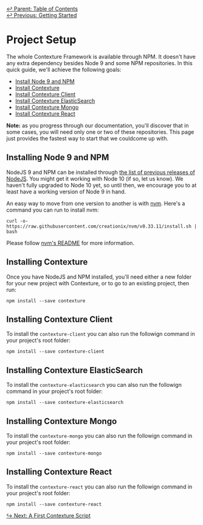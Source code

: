 ﻿[↩  Parent: Table of Contents](../README.md)  
[↩  Previous: Getting Started](README.md)

# Project Setup

The whole Contexture Framework is available through NPM. It doesn't
have any extra dependency besides Node 9 and some NPM repositories. In
this quick guide, we'll achieve the following goals:

- [Install Node 9 and NPM](./setup.md#installing-node-9-and-npm)
- [Install Contexture](./setup.md#installing-contexture)
- [Install Contexture Client](./setup.md#installing-contexture-client)
- [Install Contexture ElasticSearch](./setup.md#installing-contexture-elasticsearch)
- [Install Contexture Mongo](./setup.md#installing-contexture-mongo)
- [Install Contexture React](./setup.md#installing-contexture-react)

**Note:** as you progress through our documentation, you'll discover
that in some cases, you will need only one or two of these
repositories. This page just provides the fastest way to start that we
couldcome up with.

## Installing Node 9 and NPM

NodeJS 9 and NPM can be installed through [the list of previous
releases of NodeJS](https://nodejs.org/en/download/releases/). You
might get it working with Node 10 (if so, let us know). We haven't
fully upgraded to Node 10 yet, so until then, we encourage you to at
least have a working version of Node 9 in hand.

An easy way to move from one version to another is with
[nvm](https://github.com/creationix/nvm). Here's a command you can run
to install nvm:

    curl -o- https://raw.githubusercontent.com/creationix/nvm/v0.33.11/install.sh | bash

Please follow [nvm's README](https://github.com/creationix/nvm/blob/master/README.md) for more information.

## Installing Contexture

Once you have NodeJS and NPM installed, you'll need either a new
folder for your new project with Contexture, or to go to an existing
project, then run:

    npm install --save contexture

## Installing Contexture Client

To install the `contexture-client` you can also run the followign
command in your project's root folder:

    npm install --save contexture-client

## Installing Contexture ElasticSearch

To install the `contexture-elasticsearch` you can also run the followign
command in your project's root folder:

    npm install --save contexture-elasticsearch

## Installing Contexture Mongo

To install the `contexture-mongo` you can also run the followign
command in your project's root folder:

    npm install --save contexture-mongo

## Installing Contexture React

To install the `contexture-react` you can also run the followign
command in your project's root folder:

    npm install --save contexture-react

[↪ Next: A First Contexture Script](first-script.md)
